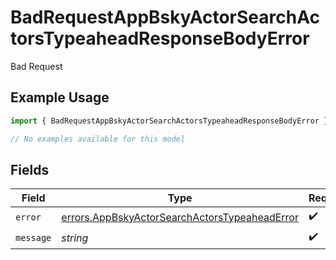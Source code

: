 # BadRequestAppBskyActorSearchActorsTypeaheadResponseBodyError

Bad Request

## Example Usage

```typescript
import { BadRequestAppBskyActorSearchActorsTypeaheadResponseBodyError } from "@speakeasy-sdks/bluesky/models/errors";

// No examples available for this model
```

## Fields

| Field                                                                                                          | Type                                                                                                           | Required                                                                                                       | Description                                                                                                    |
| -------------------------------------------------------------------------------------------------------------- | -------------------------------------------------------------------------------------------------------------- | -------------------------------------------------------------------------------------------------------------- | -------------------------------------------------------------------------------------------------------------- |
| `error`                                                                                                        | [errors.AppBskyActorSearchActorsTypeaheadError](../../models/errors/appbskyactorsearchactorstypeaheaderror.md) | :heavy_check_mark:                                                                                             | N/A                                                                                                            |
| `message`                                                                                                      | *string*                                                                                                       | :heavy_check_mark:                                                                                             | N/A                                                                                                            |